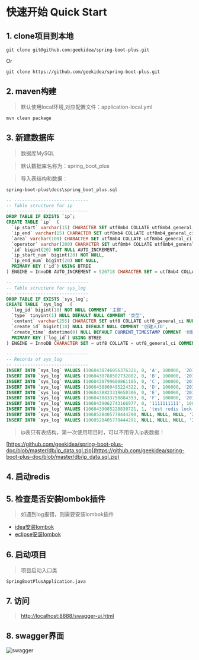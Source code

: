 # 快速开始 Quick Start

## 1. clone项目到本地

```shell script
git clone git@github.com:geekidea/spring-boot-plus.git
```
Or
```shell script
git clone https://github.com/geekidea/spring-boot-plus.git
```

## 2. maven构建
> 默认使用local环境,对应配置文件：application-local.yml
```shell script
mvn clean package
```

## 3. 新建数据库
> 数据库MySQL

> 默认数据库名称为：spring_boot_plus

> 导入表结构和数据：

    spring-boot-plus\docs\spring_boot_plus.sql
    
```sql
-- ----------------------------
-- Table structure for ip
-- ----------------------------
DROP TABLE IF EXISTS `ip`;
CREATE TABLE `ip`  (
  `ip_start` varchar(15) CHARACTER SET utf8mb4 COLLATE utf8mb4_general_ci NOT NULL,
  `ip_end` varchar(15) CHARACTER SET utf8mb4 COLLATE utf8mb4_general_ci NOT NULL,
  `area` varchar(100) CHARACTER SET utf8mb4 COLLATE utf8mb4_general_ci NOT NULL,
  `operator` varchar(200) CHARACTER SET utf8mb4 COLLATE utf8mb4_general_ci NOT NULL,
  `id` bigint(20) NOT NULL AUTO_INCREMENT,
  `ip_start_num` bigint(20) NOT NULL,
  `ip_end_num` bigint(20) NOT NULL,
  PRIMARY KEY (`id`) USING BTREE
) ENGINE = InnoDB AUTO_INCREMENT = 526718 CHARACTER SET = utf8mb4 COLLATE = utf8mb4_general_ci ROW_FORMAT = Dynamic;

-- ----------------------------
-- Table structure for sys_log
-- ----------------------------
DROP TABLE IF EXISTS `sys_log`;
CREATE TABLE `sys_log`  (
  `log_id` bigint(18) NOT NULL COMMENT '主键',
  `type` tinyint(1) NULL DEFAULT NULL COMMENT '类型',
  `content` varchar(255) CHARACTER SET utf8 COLLATE utf8_general_ci NULL DEFAULT NULL COMMENT '内容',
  `create_id` bigint(18) NULL DEFAULT NULL COMMENT '创建人ID',
  `create_time` datetime(0) NULL DEFAULT CURRENT_TIMESTAMP COMMENT '创建时间',
  PRIMARY KEY (`log_id`) USING BTREE
) ENGINE = InnoDB CHARACTER SET = utf8 COLLATE = utf8_general_ci COMMENT = '系统日志' ROW_FORMAT = Dynamic;

-- ----------------------------
-- Records of sys_log
-- ----------------------------
INSERT INTO `sys_log` VALUES (1060438746056376321, 0, 'A', 100000, '2018-11-08 15:41:58');
INSERT INTO `sys_log` VALUES (1060438788502732802, 0, 'B', 100000, '2018-11-08 15:42:08');
INSERT INTO `sys_log` VALUES (1060438799600861185, 0, 'C', 100000, '2018-11-08 15:42:10');
INSERT INTO `sys_log` VALUES (1060438809495224322, 0, 'D', 100000, '2018-11-08 15:42:13');
INSERT INTO `sys_log` VALUES (1060438823319650306, 0, 'E', 100000, '2018-11-08 15:42:16');
INSERT INTO `sys_log` VALUES (1060438833750884353, 0, 'F', 100000, '2018-11-08 15:42:18');
INSERT INTO `sys_log` VALUES (1060439062743166977, 0, '1111111111', 100000, '2018-11-08 15:43:13');
INSERT INTO `sys_log` VALUES (1060439085228830721, 1, 'test redis lock ffbb79f6-9efe-4608-b204-fde5279b107f', 100000, '2018-11-16 16:46:35');
INSERT INTO `sys_log` VALUES (1068528405778444290, NULL, NULL, NULL, '2018-11-30 23:33:21');
INSERT INTO `sys_log` VALUES (1068528405778444291, NULL, NULL, NULL, '2018-11-30 23:33:21');

```
> ip表只有表结构，第一次使用项目时，可以不用导入ip表数据！

[https://github.com/geekidea/spring-boot-plus-doc/blob/master/db/ip_data.sql.zip](https://github.com/geekidea/spring-boot-plus-doc/blob/master/db/ip_data.sql.zip)

## 4. 启动redis

## 5. 检查是否安装lombok插件
> 如遇到log报错，则需要安装lombok插件
- [idea安装lombok](https://www.baidu.com/s?ie=utf-8&wd=idea%E5%AE%89%E8%A3%85lombok)
- [eclipse安装lombok](https://www.baidu.com/s?ie=utf-8&wd=eclipse%E5%AE%89%E8%A3%85lombok)

## 6. 启动项目
> 项目启动入口类
```text
SpringBootPlusApplication.java
```

## 7. 访问
> [http://localhost:8888/swagger-ui.html](http://localhost:8888/swagger-ui.html)

## 8. swagger界面
![swagger](https://geekidea.oss-cn-chengdu.aliyuncs.com/spring-boot-plus/img/sys-log-swagger.png)

